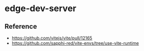 # edge-dev-server

## Reference

- https://github.com/vitejs/vite/pull/12165
- https://github.com/sapphi-red/vite-envs/tree/use-vite-runtime
